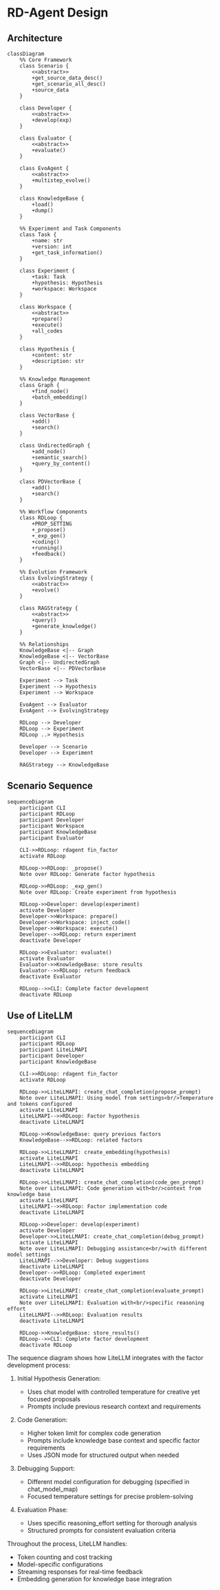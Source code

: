 # RD-Agent Design

## Architecture

```mermaid
classDiagram
    %% Core Framework
    class Scenario {
        <<abstract>>
        +get_source_data_desc()
        +get_scenario_all_desc()
        +source_data
    }

    class Developer {
        <<abstract>>
        +develop(exp)
    }

    class Evaluator {
        <<abstract>>
        +evaluate()
    }

    class EvoAgent {
        <<abstract>>
        +multistep_evolve()
    }

    class KnowledgeBase {
        +load()
        +dump()
    }

    %% Experiment and Task Components
    class Task {
        +name: str
        +version: int
        +get_task_information()
    }

    class Experiment {
        +task: Task
        +hypothesis: Hypothesis
        +workspace: Workspace
    }

    class Workspace {
        <<abstract>>
        +prepare()
        +execute()
        +all_codes
    }

    class Hypothesis {
        +content: str
        +description: str
    }

    %% Knowledge Management
    class Graph {
        +find_node()
        +batch_embedding()
    }

    class VectorBase {
        +add()
        +search()
    }

    class UndirectedGraph {
        +add_node()
        +semantic_search()
        +query_by_content()
    }

    class PDVectorBase {
        +add()
        +search()
    }

    %% Workflow Components
    class RDLoop {
        +PROP_SETTING
        +_propose()
        +_exp_gen()
        +coding()
        +running()
        +feedback()
    }

    %% Evolution Framework
    class EvolvingStrategy {
        <<abstract>>
        +evolve()
    }

    class RAGStrategy {
        <<abstract>>
        +query()
        +generate_knowledge()
    }

    %% Relationships
    KnowledgeBase <|-- Graph
    KnowledgeBase <|-- VectorBase
    Graph <|-- UndirectedGraph
    VectorBase <|-- PDVectorBase
    
    Experiment --> Task
    Experiment --> Hypothesis
    Experiment --> Workspace
    
    EvoAgent --> Evaluator
    EvoAgent --> EvolvingStrategy
    
    RDLoop --> Developer
    RDLoop --> Experiment
    RDLoop ..> Hypothesis
    
    Developer --> Scenario
    Developer --> Experiment
    
    RAGStrategy --> KnowledgeBase
```

## Scenario Sequence

```mermaid
sequenceDiagram
    participant CLI
    participant RDLoop
    participant Developer
    participant Workspace
    participant KnowledgeBase
    participant Evaluator

    CLI->>RDLoop: rdagent fin_factor
    activate RDLoop
    
    RDLoop->>RDLoop: _propose()
    Note over RDLoop: Generate factor hypothesis
    
    RDLoop->>RDLoop: _exp_gen()
    Note over RDLoop: Create experiment from hypothesis
    
    RDLoop->>Developer: develop(experiment)
    activate Developer
    Developer->>Workspace: prepare()
    Developer->>Workspace: inject_code()
    Developer->>Workspace: execute()
    Developer-->>RDLoop: return experiment
    deactivate Developer
    
    RDLoop->>Evaluator: evaluate()
    activate Evaluator
    Evaluator->>KnowledgeBase: store results
    Evaluator-->>RDLoop: return feedback
    deactivate Evaluator
    
    RDLoop-->>CLI: Complete factor development
    deactivate RDLoop
```

## Use of LiteLLM

```mermaid
sequenceDiagram
    participant CLI
    participant RDLoop
    participant LiteLLMAPI
    participant Developer
    participant KnowledgeBase
    
    CLI->>RDLoop: rdagent fin_factor
    activate RDLoop
    
    RDLoop->>LiteLLMAPI: create_chat_completion(propose_prompt)
    Note over LiteLLMAPI: Using model from settings<br/>Temperature and tokens configured
    activate LiteLLMAPI
    LiteLLMAPI-->>RDLoop: Factor hypothesis
    deactivate LiteLLMAPI
    
    RDLoop->>KnowledgeBase: query previous factors
    KnowledgeBase-->>RDLoop: related factors
    
    RDLoop->>LiteLLMAPI: create_embedding(hypothesis)
    activate LiteLLMAPI
    LiteLLMAPI-->>RDLoop: hypothesis embedding
    deactivate LiteLLMAPI
    
    RDLoop->>LiteLLMAPI: create_chat_completion(code_gen_prompt)
    Note over LiteLLMAPI: Code generation with<br/>context from knowledge base
    activate LiteLLMAPI
    LiteLLMAPI-->>RDLoop: Factor implementation code
    deactivate LiteLLMAPI
    
    RDLoop->>Developer: develop(experiment)
    activate Developer
    Developer->>LiteLLMAPI: create_chat_completion(debug_prompt)
    activate LiteLLMAPI
    Note over LiteLLMAPI: Debugging assistance<br/>with different model settings
    LiteLLMAPI-->>Developer: Debug suggestions
    deactivate LiteLLMAPI
    Developer-->>RDLoop: Completed experiment
    deactivate Developer
    
    RDLoop->>LiteLLMAPI: create_chat_completion(evaluate_prompt)
    activate LiteLLMAPI
    Note over LiteLLMAPI: Evaluation with<br/>specific reasoning effort
    LiteLLMAPI-->>RDLoop: Evaluation results
    deactivate LiteLLMAPI
    
    RDLoop->>KnowledgeBase: store_results()
    RDLoop-->>CLI: Complete factor development
    deactivate RDLoop
```

The sequence diagram shows how LiteLLM integrates with the factor development process:

1. Initial Hypothesis Generation:
   - Uses chat model with controlled temperature for creative yet focused proposals
   - Prompts include previous research context and requirements

2. Code Generation:
   - Higher token limit for complex code generation
   - Prompts include knowledge base context and specific factor requirements
   - Uses JSON mode for structured output when needed

3. Debugging Support:
   - Different model configuration for debugging (specified in chat_model_map)
   - Focused temperature settings for precise problem-solving

4. Evaluation Phase:
   - Uses specific reasoning_effort setting for thorough analysis
   - Structured prompts for consistent evaluation criteria

Throughout the process, LiteLLM handles:
- Token counting and cost tracking
- Model-specific configurations
- Streaming responses for real-time feedback
- Embedding generation for knowledge base integration
